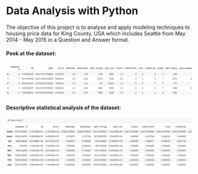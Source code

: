
#  <b>Data Analysis with Python</b>


The objective of this project is to analyse and apply modeling techniques to housing price data for King County, USA which includes Seattle from May 2014 - May 2015 in a Question and Answer format.

#### <b>Peek at the dataset</b>:

<img src='https://github.com/J-R-1/J-R-1/blob/main/Data%20Analysis%20with%20Python/Screenshot%20(323).png' />


#### <b>Descriptive statistical analysis of the dataset</b>:

<img src='https://github.com/J-R-1/J-R-1/blob/main/Data%20Analysis%20with%20Python/Screenshot%20(324).png' />











